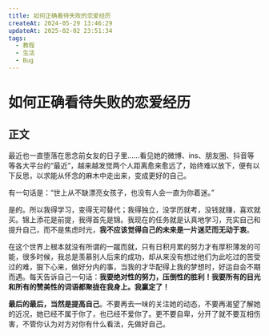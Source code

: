 ```yaml
---
title: 如何正确看待失败的恋爱经历
createAt: 2024-05-29 13:46:29
updateAt: 2025-02-02 23:51:34
tags:
  - 教程
  - 生活
  - Bug
---
```


# 如何正确看待失败的恋爱经历

## 正文

最近也一直堕落在思念前女友的日子里……看见她的微博、ins、朋友圈、抖音等等各大平台的“最近”，越来越发觉两个人距离愈来愈远了，始终难以放下，便有以下反思，以求能从怀念的麻木中走出来，变成更好的自己。

有一句话是：“世上从不缺漂亮女孩子，也没有人会一直为你着迷。”

是的。所以我得学习，变得无可替代；我得独立，没学历就考，没钱就赚，喜欢就买。锦上添花是前提，我得首先是锦。我现在的任务就是认真地学习，充实自己和提升自己，而不是焦虑时光，**我不应该觉得自己的未来是一片迷茫而无动于衷**。

在这个世界上根本就没有所谓的一蹴而就，只有日积月累的努力才有厚积薄发的可能，很多时候，我总是羡慕别人后来的成功，却从来没有想过他们为此吃过的苦受过的难，狠下心来，做好分内的事，当我的才华配得上我的梦想时，好运自会不期而遇。每天告诉自己一句话：**我要绝对性的努力，压倒性的胜利！我要所有的目光和所有的赞美性的词语都聚拢在我身上。我赢定了！**

**最后的最后，当然是提高自己**。不要再去一味的关注她的动态，不要再渴望了解她的近况，她已经不属于你了，也已经不爱你了。更不要自卑，分开了就不要互相伤害，不管你认为对方对你有什么看法，先做好自己。